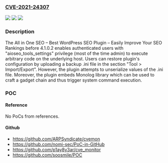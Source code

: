 ### [CVE-2021-24307](https://cve.mitre.org/cgi-bin/cvename.cgi?name=CVE-2021-24307)
![](https://img.shields.io/static/v1?label=Product&message=All%20in%20One%20SEO%20%E2%80%93%20Best%20WordPress%20SEO%20Plugin%20%E2%80%93%20Easily%20Improve%20Your%20SEO%20Rankings&color=blue)
![](https://img.shields.io/static/v1?label=Version&message=4.1.0.2%3C%204.1.0.2%20&color=brighgreen)
![](https://img.shields.io/static/v1?label=Vulnerability&message=CWE-502%20Deserialization%20of%20Untrusted%20Data&color=brighgreen)

### Description

The All in One SEO – Best WordPress SEO Plugin – Easily Improve Your SEO Rankings before 4.1.0.2 enables authenticated users with "aioseo_tools_settings" privilege (most of the time admin) to execute arbitrary code on the underlying host. Users can restore plugin's configuration by uploading a backup .ini file in the section "Tool > Import/Export". However, the plugin attempts to unserialize values of the .ini file. Moreover, the plugin embeds Monolog library which can be used to craft a gadget chain and thus trigger system command execution.

### POC

#### Reference
No PoCs from references.

#### Github
- https://github.com/ARPSyndicate/cvemon
- https://github.com/nomi-sec/PoC-in-GitHub
- https://github.com/p1ay8y3ar/cve_monitor
- https://github.com/soosmile/POC

